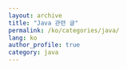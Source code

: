 ```yaml
---
layout: archive
title: "Java 관련 글"
permalink: /ko/categories/java/
lang: ko
author_profile: true
category: java
---
```

